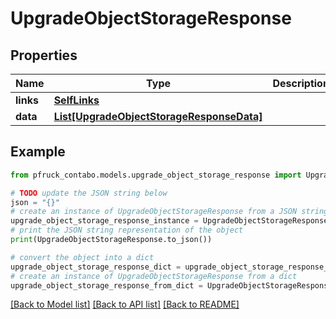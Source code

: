 # UpgradeObjectStorageResponse


## Properties

Name | Type | Description | Notes
------------ | ------------- | ------------- | -------------
**links** | [**SelfLinks**](SelfLinks.md) |  | 
**data** | [**List[UpgradeObjectStorageResponseData]**](UpgradeObjectStorageResponseData.md) |  | 

## Example

```python
from pfruck_contabo.models.upgrade_object_storage_response import UpgradeObjectStorageResponse

# TODO update the JSON string below
json = "{}"
# create an instance of UpgradeObjectStorageResponse from a JSON string
upgrade_object_storage_response_instance = UpgradeObjectStorageResponse.from_json(json)
# print the JSON string representation of the object
print(UpgradeObjectStorageResponse.to_json())

# convert the object into a dict
upgrade_object_storage_response_dict = upgrade_object_storage_response_instance.to_dict()
# create an instance of UpgradeObjectStorageResponse from a dict
upgrade_object_storage_response_from_dict = UpgradeObjectStorageResponse.from_dict(upgrade_object_storage_response_dict)
```
[[Back to Model list]](../README.md#documentation-for-models) [[Back to API list]](../README.md#documentation-for-api-endpoints) [[Back to README]](../README.md)


